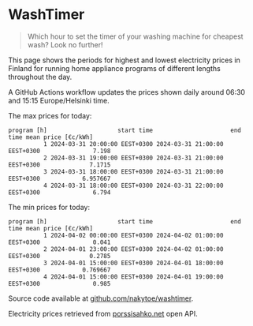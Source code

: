 
# WashTimer

> Which hour to set the timer of your washing machine for cheapest wash? Look no further!

This page shows the periods for highest and lowest electricity prices in Finland 
for running home appliance programs of different lengths throughout the day. 

A GitHub Actions workflow updates the prices shown daily around 06:30 and 15:15 Europe/Helsinki time.

The max prices for today:

	program [h]                    start time                      end time mean price [€c/kWh]
	          1 2024-03-31 20:00:00 EEST+0300 2024-03-31 21:00:00 EEST+0300               7.198
	          2 2024-03-31 19:00:00 EEST+0300 2024-03-31 21:00:00 EEST+0300              7.1715
	          3 2024-03-31 18:00:00 EEST+0300 2024-03-31 21:00:00 EEST+0300            6.957667
	          4 2024-03-31 18:00:00 EEST+0300 2024-03-31 22:00:00 EEST+0300               6.794

The min prices for today:

	program [h]                    start time                      end time mean price [€c/kWh]
	          1 2024-04-02 00:00:00 EEST+0300 2024-04-02 01:00:00 EEST+0300               0.041
	          2 2024-04-01 23:00:00 EEST+0300 2024-04-02 01:00:00 EEST+0300              0.2785
	          3 2024-04-01 15:00:00 EEST+0300 2024-04-01 18:00:00 EEST+0300            0.769667
	          4 2024-04-01 15:00:00 EEST+0300 2024-04-01 19:00:00 EEST+0300               0.985


Source code available at [github.com/nakytoe/washtimer](https://github.com/nakytoe/washtimer).

Electricity prices retrieved from [porssisahko.net](https://porssisahko.net/api) open API.
